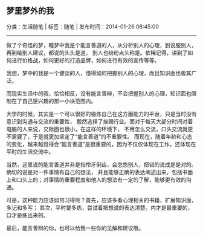 ## 梦里梦外的我

分类：生活随笔 | 标签：随笔 | 发布时间：2014-01-26 08:45:00

___

做了个奇怪的梦，睡梦中我是个能言善道的人，从分析别人的心理，到说服别人，再到给别人建议，都说的头头是道，
别人也纷纷点头称是。依稀记得，讲到了如何进行价格战，如何更好的打造品牌，如何进行有效的宣传等等。

我想，梦中的我是一个健谈的人，懂得如何把握别人的心理，而且知识面也极其广泛。

而现实生活中的我，恰恰相反，没有能言善辩，不会把握别人的心理，知识面也限制在了自己感兴趣的那一小块范围内。

大学的时候，其实是一个可以很好的锻炼自己在这方面能力的平台，只是当时没有意识到沟通与交流的重要性，
毅然选择了挨踢行业。而对于每天大部分时间对着电脑的人来说，交际圈也很小，在这样的环境下，
不用怎么交流，口头交流就更不需要了，于是就更加坚定了“能言善道”的不重要性。
而现在，随着年龄和心态的变化，越来越觉得会“能言善道”是很重要的，因为不仅仅体现在工作，还体现在平时的生活交流中。

当然，这里说的能言善道并非是指伶牙俐齿，会忽悠别人，把错的说成是是对的。确切的说是对一件事情有自己的想法，
并且能够正确的表达阐述出来，包括书面上和口头上的；对事情的重要程度和他人的想法有一定的了解，能够更有效的沟通。

可是，这种能力应该如何习得呢？首先，应该多看心理相关的书籍，扩展知识面，多记和多写；
其次，平时要多练，尝试着把想说的表达清楚。内才是最重要的，口才是练出来的。

最后，能言善辩的你，也可以给我一些你的见解和建议哦。